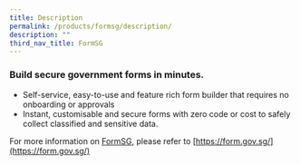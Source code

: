 ```yaml
---
title: Description
permalink: /products/formsg/description/
description: ""
third_nav_title: FormSG
---
```

### **Build secure government forms in minutes.**

* Self-service, easy-to-use and feature rich form builder that requires no onboarding or approvals
* Instant, customisable and secure forms with zero code or cost to safely collect classified and sensitive data.

For more information on [FormSG](https://form.gov.sg/), please refer to [https://form.gov.sg/](https://form.gov.sg/)

